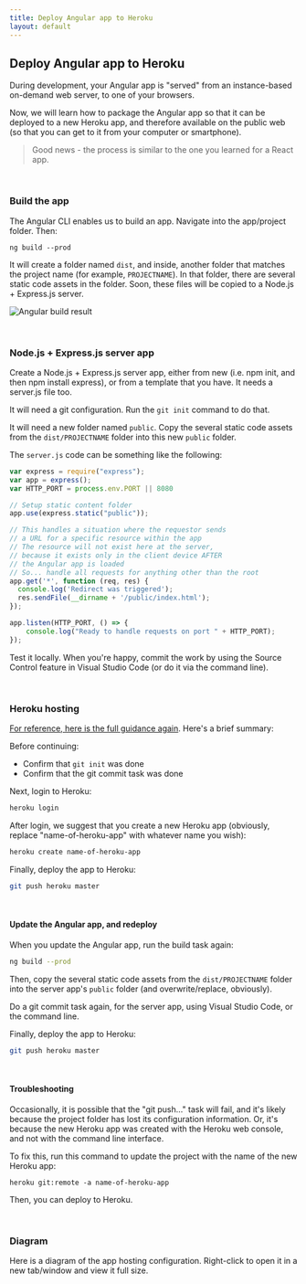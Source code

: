 ```yaml
---
title: Deploy Angular app to Heroku
layout: default
---
```


## Deploy Angular app to Heroku

During development, your Angular app is "served" from an instance-based on-demand web server, to one of your browsers. 

Now, we will learn how to package the Angular app so that it can be deployed to a new Heroku app, and therefore available on the public web (so that you can get to it from your computer or smartphone).

> Good news - the process is similar to the one you learned for a React app. 

<br>

### Build the app

The Angular CLI enables us to build an app. Navigate into the app/project folder. Then:

```
ng build --prod
```

It will create a folder named `dist`, and inside, another folder that matches the project name (for example, `PROJECTNAME`). In that folder, there are several static code assets in the folder. Soon, these files will be copied to a Node.js + Express.js server. 

![Angular build result](/bti425/media/angular-build-result.png)

<br>

### Node.js + Express.js server app

Create a Node.js + Express.js server app, either from new (i.e. npm init, and then npm install express), or from a template that you have. It needs a server.js file too.

It will need a git configuration. Run the `git init` command to do that. 

It will need a new folder named `public`. Copy the several static code assets from the `dist/PROJECTNAME` folder into this new `public` folder. 

The `server.js` code can be something like the following:

```js
var express = require("express");
var app = express();
var HTTP_PORT = process.env.PORT || 8080

// Setup static content folder
app.use(express.static("public"));

// This handles a situation where the requestor sends
// a URL for a specific resource within the app
// The resource will not exist here at the server,
// because it exists only in the client device AFTER
// the Angular app is loaded
// So... handle all requests for anything other than the root
app.get('*', function (req, res) {
  console.log('Redirect was triggered');
  res.sendFile(__dirname + '/public/index.html');
});

app.listen(HTTP_PORT, () => {
    console.log("Ready to handle requests on port " + HTTP_PORT);
});
```

Test it locally. When you're happy, commit the work by using the Source Control feature in Visual Studio Code (or do it via the command line).

<br>

### Heroku hosting

[For reference, here is the full guidance again](https://web322.ca/getting-started-with-heroku). Here's a brief summary:

Before continuing:
* Confirm that `git init` was done 
* Confirm that the git commit task was done

Next, login to Heroku:
```bash
heroku login
```

After login, we suggest that you create a new Heroku app (obviously, replace "name-of-heroku-app" with whatever name you wish): 
```bash
heroku create name-of-heroku-app
```

Finally, deploy the app to Heroku:
```bash
git push heroku master
```

<br>

#### Update the Angular app, and redeploy

When you update the Angular app, run the build task again:
```bash
ng build --prod
```

Then, copy the several static code assets from the `dist/PROJECTNAME` folder into the server app's `public` folder (and overwrite/replace, obviously).

Do a git commit task again, for the server app, using Visual Studio Code, or the command line.

Finally, deploy the app to Heroku:
```bash
git push heroku master
```

<br>

#### Troubleshooting 

Occasionally, it is possible that the "git push..." task will fail, and it's likely because the project folder has lost its configuration information. Or, it's because the new Heroku app was created with the Heroku web console, and not with the command line interface. 

To fix this, run this command to update the project with the name of the new Heroku app:
```
heroku git:remote -a name-of-heroku-app
```

Then, you can deploy to Heroku.

<br>

### Diagram 

Here is a diagram of the app hosting configuration. Right-click to open it in a new tab/window and view it full size. 

<img src="/media/app-hosting-angular-v1.png" alt="" class="border1" />

<br>
